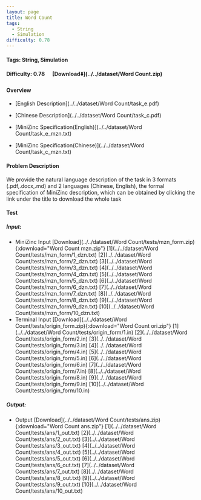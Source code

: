 ```yaml
---
layout: page
title: Word Count
tags:
  - String
  - Simulation
difficulty: 0.78
---
```


#### Tags: String, Simulation
#### Difficulty: 0.78 &nbsp;&nbsp;&nbsp;&nbsp; [Download⬇️](../../dataset/Word Count.zip)
#### Overview
- [English Description](../../dataset/Word Count/task_e.pdf)
- [Chinese Description](../../dataset/Word Count/task_c.pdf)
- [MiniZinc Specification(English)](../../dataset/Word Count/task_e_mzn.txt)

- [MiniZinc Specification(Chinese)](../../dataset/Word Count/task_c_mzn.txt)

#### Problem Description
We provide the natural language description of the task in 3 formats (.pdf,.docx,.md) and 2 languages (Chinese, English), the formal specification of MiniZinc description, which can be obtained by clicking the link under the title to download the whole task
#### Test
##### Input:
- MiniZinc Input [Download](../../dataset/Word Count/tests/mzn_form.zip){:download="Word Count mzn.zip"} [1](../../dataset/Word Count/tests/mzn_form/1_dzn.txt) [2](../../dataset/Word Count/tests/mzn_form/2_dzn.txt) [3](../../dataset/Word Count/tests/mzn_form/3_dzn.txt) [4](../../dataset/Word Count/tests/mzn_form/4_dzn.txt) [5](../../dataset/Word Count/tests/mzn_form/5_dzn.txt) [6](../../dataset/Word Count/tests/mzn_form/6_dzn.txt) [7](../../dataset/Word Count/tests/mzn_form/7_dzn.txt) [8](../../dataset/Word Count/tests/mzn_form/8_dzn.txt) [9](../../dataset/Word Count/tests/mzn_form/9_dzn.txt) [10](../../dataset/Word Count/tests/mzn_form/10_dzn.txt) 
- Terminal Input [Download](../../dataset/Word Count/tests/origin_form.zip){:download="Word Count ori.zip"} [1](../../dataset/Word Count/tests/origin_form/1.in) [2](../../dataset/Word Count/tests/origin_form/2.in) [3](../../dataset/Word Count/tests/origin_form/3.in) [4](../../dataset/Word Count/tests/origin_form/4.in) [5](../../dataset/Word Count/tests/origin_form/5.in) [6](../../dataset/Word Count/tests/origin_form/6.in) [7](../../dataset/Word Count/tests/origin_form/7.in) [8](../../dataset/Word Count/tests/origin_form/8.in) [9](../../dataset/Word Count/tests/origin_form/9.in) [10](../../dataset/Word Count/tests/origin_form/10.in) 

##### Output:
- Output [Download](../../dataset/Word Count/tests/ans.zip){:download="Word Count ans.zip"} [1](../../dataset/Word Count/tests/ans/1_out.txt) [2](../../dataset/Word Count/tests/ans/2_out.txt) [3](../../dataset/Word Count/tests/ans/3_out.txt) [4](../../dataset/Word Count/tests/ans/4_out.txt) [5](../../dataset/Word Count/tests/ans/5_out.txt) [6](../../dataset/Word Count/tests/ans/6_out.txt) [7](../../dataset/Word Count/tests/ans/7_out.txt) [8](../../dataset/Word Count/tests/ans/8_out.txt) [9](../../dataset/Word Count/tests/ans/9_out.txt) [10](../../dataset/Word Count/tests/ans/10_out.txt) 

